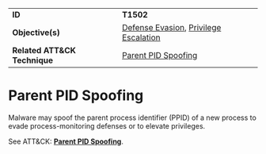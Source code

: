 |||
|---------|------------------------|
|**ID**|**T1502**|
|**Objective(s)**|[Defense Evasion](../defense-evasion), [Privilege Escalation](../privilege-escalation)|
|**Related ATT&CK Technique**|[Parent PID Spoofing](https://attack.mitre.org/techniques/T1502/)|

Parent PID Spoofing
===================
Malware may spoof the parent process identifier (PPID) of a new process to evade process-monitoring defenses or to elevate privileges.

See ATT&CK: [**Parent PID Spoofing**](https://attack.mitre.org/techniques/T1502/). 